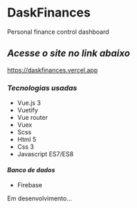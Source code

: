 # DaskFinances
 Personal finance control dashboard

 ## *Acesse o site no link abaixo*

https://daskfinances.vercel.app

### *Tecnologias usadas*

- Vue.js 3
- Vuetify
- Vue router
- Vuex
- Scss
- Html 5
- Css 3
- Javascript ES7/ES8

#### *Banco de dados*

- Firebase

Em desenvolvimento...
